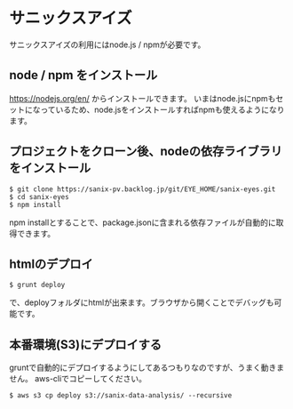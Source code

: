 # サニックスアイズ
サニックスアイズの利用にはnode.js / npmが必要です。
## node / npm をインストール
https://nodejs.org/en/
からインストールできます。
いまはnode.jsにnpmもセットになっているため、node.jsをインストールすればnpmも使えるようになります。

## プロジェクトをクローン後、nodeの依存ライブラリをインストール

```
$ git clone https://sanix-pv.backlog.jp/git/EYE_HOME/sanix-eyes.git
$ cd sanix-eyes
$ npm install
```
npm installとすることで、package.jsonに含まれる依存ファイルが自動的に取得できます。

## htmlのデプロイ

```
$ grunt deploy
```
で、deployフォルダにhtmlが出来ます。ブラウザから開くことでデバッグも可能です。

## 本番環境(S3)にデプロイする

gruntで自動的にデプロイするようにしてあるつもりなのですが、うまく動きません。
aws-cliでコピーしてください。

```
$ aws s3 cp deploy s3://sanix-data-analysis/ --recursive
```
